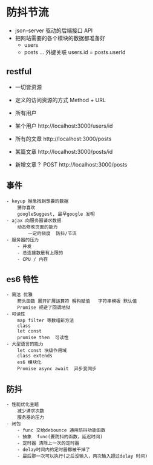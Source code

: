# 防抖节流

- json-server 驱动的后端接口 API
- 把网站需要的各个模块的数据都准备好
    - users
    - posts
    ...
    外键关联  users.id = posts.userId

## restful
- 一切皆资源
- 定义的访问资源的方式 Method + URL

-  所有用户
- 某个用户
    http://localhost:3000/users/id
- 所有的文章
    http://localhost:3000/posts
- 某篇文章
    http://localhost:3000/posts/id

- 新增文章？
    POST http://localhost:3000/posts

## 事件
    - keyup 猴急找到想要的数据
        猜你喜欢
        googleSuggest, 最早google 发明
    - ajax 向服务器请求数据
        动态修改页面的能力
            一定的频度  防抖/节流
    - 服务器的压力 
        - 并发
        - 总连接数是有上限的
        - CPU / 内存

## es6 特性
    - 简洁 优雅
        箭头函数 展开扩展运算符 解构赋值   字符串模板 默认值
        Promise 规避了回调地狱
    - 可读性
        map filter 等数组新方法
        class 
        let const
        promise then  可读性
    - 大型语言的能力
        let const 块级作用域
        class extends
        es6 模块化
        Promise async await  异步变同步

## 防抖
    - 性能优化主题
        减少请求次数
        服务器的压力
    - 闭包
        - func 交给debounce 通用防抖功能函数
        - 抽象  func(要防抖的函数，延迟时间)
        - 定时器 清除上一次的定时器
        - delay时间内的定时器都被干掉了
        - 最后那一次可以执行(之后没输入，两次输入超过delay 时间)